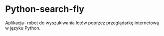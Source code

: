 # Python-search-fly

Aplikacja- robot do wyszukiwania lotów poprzez przeglądarkę internetową w języku Python.
